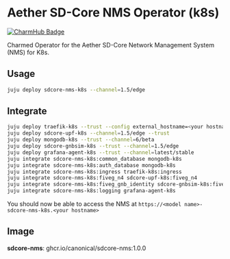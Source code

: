 # Aether SD-Core NMS Operator (k8s)
[![CharmHub Badge](https://charmhub.io/sdcore-nms-k8s/badge.svg)](https://charmhub.io/sdcore-nms-k8s)

Charmed Operator for the Aether SD-Core Network Management System (NMS) for K8s.

## Usage

```bash
juju deploy sdcore-nms-k8s --channel=1.5/edge
```

## Integrate

```bash
juju deploy traefik-k8s --trust --config external_hostname=<your hostname> --config routing_mode=subdomain
juju deploy sdcore-upf-k8s --channel=1.5/edge --trust
juju deploy mongodb-k8s --trust --channel=6/beta
juju deploy sdcore-gnbsim-k8s --trust --channel=1.5/edge
juju deploy grafana-agent-k8s --trust --channel=latest/stable
juju integrate sdcore-nms-k8s:common_database mongodb-k8s
juju integrate sdcore-nms-k8s:auth_database mongodb-k8s
juju integrate sdcore-nms-k8s:ingress traefik-k8s:ingress
juju integrate sdcore-nms-k8s:fiveg_n4 sdcore-upf-k8s:fiveg_n4
juju integrate sdcore-nms-k8s:fiveg_gnb_identity sdcore-gnbsim-k8s:fiveg_gnb_identity
juju integrate sdcore-nms-k8s:logging grafana-agent-k8s
```

You should now be able to access the NMS at `https://<model name>-sdcore-nms-k8s.<your hostname>`

## Image

**sdcore-nms**: ghcr.io/canonical/sdcore-nms:1.0.0
